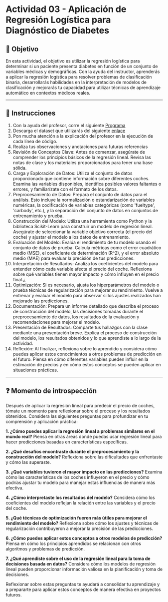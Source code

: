 # **Actividad 03 - Aplicación de Regresión Logística para Diagnóstico de Diabetes**

## 🎯 **Objetivo**
En esta actividad, el objetivo es utilizar la regresión logística para determinar si un paciente presenta diabetes en función de un conjunto de variables médicas y demográficas. Con la ayuda del instructor, aprenderás a aplicar la regresión logística para resolver problemas de clasificación binaria, desarrollarás habilidades en la interpretación de modelos de clasificación y mejorarás tu capacidad para utilizar técnicas de aprendizaje automático en contextos médicos reales.

---

## 📑 Instrucciones
1.	Con la ayuda del profesor, corre el siguiente [Programa](https://github.com/beduExpert/Machine-Learning-2024/blob/b4075f177d9ac830dcc61ba8c2b78cf0c719b2cc/Sesi%C3%B3n-03/Actividad-03/Actividad%2003%20-%20Logistic%20Regression%20-%20Diabetes.ipynb)
2.	Descarga el dataset que utilizarás del siguiente [enlace](https://www.kaggle.com/datasets/hellbuoy/car-price-prediction?resource=download)
3.	Pon mucha atención a la explicación del profesor en la ejecución de cada línea de código.
4.	Realiza tus observaciones y anotaciones para futuras referencias
5.	Revisión de Conceptos Clave: Antes de comenzar, asegúrate de comprender los principios básicos de la regresión lineal. Revisa las notas de clase y los materiales proporcionados para tener una base sólida.
6.	Carga y Exploración de Datos: Utiliza el conjunto de datos proporcionado que contiene información sobre diferentes coches. Examina las variables disponibles, identifica posibles valores faltantes o errores, y familiarízate con el formato de los datos.
7.	Preprocesamiento de Datos: Prepara el conjunto de datos para el análisis. Esto incluye la normalización o estandarización de variables numéricas, la codificación de variables categóricas (como 'fueltype', 'carbody', etc.), y la separación del conjunto de datos en conjuntos de entrenamiento y prueba.
8.	Construcción del Modelo: Utiliza una herramienta como Python y la biblioteca Scikit-Learn para construir un modelo de regresión lineal. Asegúrate de seleccionar la variable objetivo correcta (el precio del coche) y ajustar el modelo a los datos de entrenamiento.
9.	Evaluación del Modelo: Evalúa el rendimiento de tu modelo usando el conjunto de datos de prueba. Calcula métricas como el error cuadrático medio (MSE), el coeficiente de determinación (R^2), y el error absoluto medio (MAE) para evaluar la precisión de tus predicciones.
10.	Interpretación de Resultados: Analiza los coeficientes del modelo para entender cómo cada variable afecta el precio del coche. Reflexiona sobre qué variables tienen mayor impacto y cómo influyen en el precio final.¿
11.	Optimización: Si es necesario, ajusta los hiperparámetros del modelo o prueba técnicas de regularización para mejorar su rendimiento. Vuelve a entrenar y evaluar el modelo para observar si los ajustes realizados han mejorado las predicciones.
12.	Documentación: Prepara un informe detallado que describa el proceso de construcción del modelo, las decisiones tomadas durante el preprocesamiento de datos, los resultados de la evaluación y recomendaciones para mejorar el modelo.
13.	Presentación de Resultados: Comparte tus hallazgos con la clase mediante una presentación breve. Explica el proceso de construcción del modelo, los resultados obtenidos y lo que aprendiste a lo largo de la actividad.
14.	Reflexión: Al finalizar, reflexiona sobre lo aprendido y considera cómo puedes aplicar estos conocimientos a otros problemas de predicción en el futuro. Piensa en cómo diferentes variables pueden influir en la estimación de precios y en cómo estos conceptos se pueden aplicar en situaciones prácticas.



---

## ❓ **Momento de introspección**

Después de aplicar la regresión lineal para predecir el precio de coches, tómate un momento para reflexionar sobre el proceso y los resultados obtenidos. Considera las siguientes preguntas para profundizar en tu comprensión y aplicación práctica:

**1.	¿Cómo puedes aplicar la regresión lineal a problemas similares en el mundo real?** Piensa en otras áreas donde puedas usar regresión lineal para hacer predicciones basadas en características específicas.

**2.	¿Qué desafíos encontraste durante el preprocesamiento y la construcción del modelo?** Reflexiona sobre las dificultades que enfrentaste y cómo las superaste.

**3.	¿Qué variables tuvieron el mayor impacto en las predicciones?** Examina cómo las características de los coches influyeron en el precio y cómo podrías ajustar tu modelo para manejar estas influencias de manera más efectiva.

**4.	¿Cómo interpretaste los resultados del modelo?** Considera cómo los coeficientes del modelo reflejan la relación entre las variables y el precio del coche.

**5.	¿Qué técnicas de optimización fueron más útiles para mejorar el rendimiento del modelo?** Reflexiona sobre cómo los ajustes y técnicas de regularización contribuyeron a mejorar la precisión de las predicciones.

**6.	¿Cómo puedes aplicar estos conceptos a otros modelos de predicción?** Piensa en cómo los principios aprendidos se relacionan con otros algoritmos y problemas de predicción.

**7.	¿Qué aprendiste sobre el uso de la regresión lineal para la toma de decisiones basada en datos?** Considera cómo los modelos de regresión lineal pueden proporcionar información valiosa en la planificación y toma de decisiones.

Reflexionar sobre estas preguntas te ayudará a consolidar tu aprendizaje y a prepararte para aplicar estos conceptos de manera efectiva en proyectos futuros.





